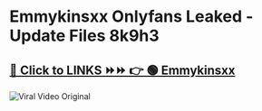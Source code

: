 
 # Emmykinsxx Onlyfans Leaked - Update Files 8k9h3

## <h2><a href="https://clipsfans.com/Emmykinsxx&ref=git">🔗 Click to LINKS ⏩⏩ 👉 🟢 Emmykinsxx </a></h2>

<a href="https://clipsfans.com/Emmykinsxx&ref=git" rel="nofollow" data-target="animated-image.originalLink"><img src="https://i.ibb.co.com/xMMVF88/686577567.gif" alt="Viral Video Original" style="max-width: 100%; display: inline-block;" data-target="animated-image.originalImage"></a>

